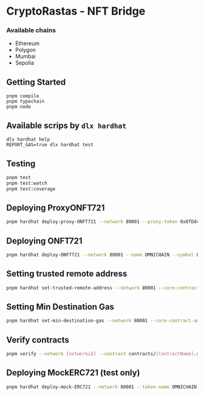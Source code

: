 # CryptoRastas - NFT Bridge

### Available chains

- Ethereum
- Polygon
- Mumbai
- Sepolia

## Getting Started

```shell
pnpm compile
pnpm typechain
pnpm node
```

## Available scrips by `dlx hardhat`

```shell
dlx hardhat help
REPORT_GAS=true dlx hardhat test
```

## Testing

```bash
pnpm test
pnpm test:watch
pnpm test:coverage
```

## Deploying ProxyONFT721

```bash
pnpm hardhat deploy-proxy-ONFT721 --network 80001 --proxy-token 0x8fDdcAE908f834FF2Cb23d5211A42149907Cfd87
```

## Deploying ONFT721

```bash
pnpm hardhat deploy-ONFT721 --network 80001 --name OMNICHAIN --symbol OMNI
```

## Setting trusted remote address

```bash
pnpm hardhat set-trusted-remote-address --network 80001 --core-contract-address 0x28F15dF999bA0B9Cc4B363a43e70f107Ac12fef8 --destination-chain-id 11155111 --destination-core-contract-address 0x2C1e21882E18f86e1512F126d07B21FA9d6B117E
```

## Setting Min Destination Gas

```bash
pnpm hardhat set-min-destination-gas --network 80001 --core-contract-address 0x28F15dF999bA0B9Cc4B363a43e70f107Ac12fef8 --destination-chain-id 11155111
```

## Verify contracts

```bash
pnpm verify --network [networkid] --contract contracts/[ContractName].sol:[Contract] [contractAddress] [arguments]
```

## Deploying MockERC721 (test only)

```bash
pnpm hardhat deploy-mock-ERC721 --network 80001 --token-name OMNICHAIN --token-symbol OMNI
```
